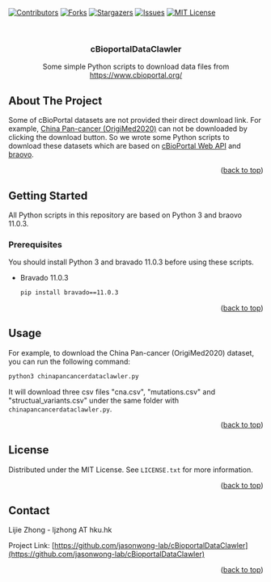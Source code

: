 <div id="top"></div>



[![Contributors][contributors-shield]][contributors-url]
[![Forks][forks-shield]][forks-url]
[![Stargazers][stars-shield]][stars-url]
[![Issues][issues-shield]][issues-url]
[![MIT License][license-shield]][license-url]





<!-- PROJECT LOGO -->
<br />



  <h3 align="center">cBioportalDataClawler</h3>

  <p align="center">
    Some simple Python scripts to download data files from 
    <a href="https://github.com/othneildrew/Best-README-Template">https://www.cbioportal.org/</a> 
  </p>


</div>



<!-- ABOUT THE PROJECT -->

## About The Project

Some of cBioPortal datasets are not provided their direct download link. For example, [China Pan-cancer (OrigiMed2020)](https://www.cbioportal.org/study?id=pan_origimed_2020) can not be downloaded by clicking the download button. So we wrote some Python scripts to download these datasets which are based on [cBioPortal Web API](https://www.cbioportal.org/webAPI) and [braovo](https://github.com/Yelp/bravado). 

<p align="right">(<a href="#top">back to top</a>)</p>



<!-- GETTING STARTED -->

## Getting Started

All Python scripts in this repository are based on Python 3 and braovo 11.0.3.

### Prerequisites

You should install Python 3 and bravado 11.0.3 before using these scripts.

* Bravado 11.0.3

  ```sh
  pip install bravado==11.0.3
  ```

<p align="right">(<a href="#top">back to top</a>)</p>



<!-- USAGE -->

## Usage

For example, to download the China Pan-cancer (OrigiMed2020) dataset, you can run the following command:

```sh
python3 chinapancancerdataclawler.py
```

It will download three csv files "cna.csv", "mutations.csv" and "structual_variants.csv" under the same folder with ``` chinapancancerdataclawler.py ```.

<p align="right">(<a href="#top">back to top</a>)</p>



<!-- LICENSE -->

## License

Distributed under the MIT License. See `LICENSE.txt` for more information.

<p align="right">(<a href="#top">back to top</a>)</p>



<!-- CONTACT -->

## Contact

Lijie Zhong -  ljzhong AT hku.hk

Project Link: [https://github.com/jasonwong-lab/cBioportalDataClawler](https://github.com/jasonwong-lab/cBioportalDataClawler)

<p align="right">(<a href="#top">back to top</a>)</p>



<!-- MARKDOWN LINKS & IMAGES -->
<!-- https://www.markdownguide.org/basic-syntax/#reference-style-links -->

[contributors-shield]: https://img.shields.io/github/contributors/jasonwong-lab/cBioportalDataClawler.svg?style=for-the-badge
[contributors-url]: https://github.com/jasonwong-lab/cBioportalDataClawler/graphs/contributors
[forks-shield]: https://img.shields.io/github/forks/jasonwong-lab/cBioportalDataClawler.svg?style=for-the-badge
[forks-url]: https://github.com/jasonwong-lab/cBioportalDataClawler/network/members
[stars-shield]: https://img.shields.io/github/stars/jasonwong-lab/cBioportalDataClawler.svg?style=for-the-badge
[stars-url]: https://github.com/jasonwong-lab/cBioportalDataClawler/stargazers
[issues-shield]: https://img.shields.io/github/issues/jasonwong-lab/cBioportalDataClawler.svg?style=for-the-badge
[issues-url]: https://github.com/jasonwong-lab/cBioportalDataClawler/issues
[license-shield]: https://img.shields.io/github/license/jasonwong-lab/cBioportalDataClawler.svg?style=for-the-badge
[license-url]: https://github.com/jasonwong-lab/cBioportalDataClawler/blob/main/LICENSE
